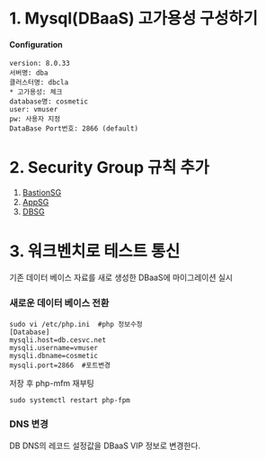 # 1. Mysql(DBaaS) 고가용성 구성하기
#### Configuration
```
version: 8.0.33
서버명: dba
클러스터명: dbcla
* 고가용성: 체크
database명: cosmetic
user: vmuser
pw: 사용자 지정
DataBase Port번호: 2866 (default)
```
# 2. Security Group 규칙 추가
1) [BastionSG](https://github.com/scp-cloudacademy/ce-advanced/raw/main/11/Bastion.xlsx)
2) [AppSG](https://github.com/scp-cloudacademy/ce-advanced/raw/main/11/app.xlsx)
3) [DBSG](https://github.com/scp-cloudacademy/ce-advanced/raw/main/11/db.xlsx)

# 3. 워크벤치로 테스트 통신
기존 데이터 베이스 자료를 새로 생성한 DBaaS에 마이그레이션 실시
### 새로운 데이터 베이스 전환
    sudo vi /etc/php.ini  #php 정보수정
    [Database]
    mysqli.host=db.cesvc.net
    mysqli.username=vmuser
    mysqli.dbname=cosmetic
    mysqli.port=2866  #포트변경

저장 후 php-mfm 재부팅 </br>
```
sudo systemctl restart php-fpm
```    

### DNS 변경
DB DNS의 레코드 설정값을 DBaaS VIP 정보로 변경한다.
